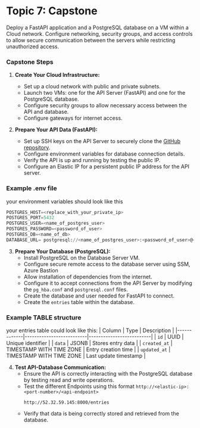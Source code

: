 # Topic 7: Capstone

Deploy a FastAPI application and a PostgreSQL database on a VM within a Cloud network. Configure networking, security groups, and access controls to allow secure communication between the servers while restricting unauthorized access.

### Capstone Steps

1. **Create Your Cloud Infrastructure:**    
    - Set up a cloud network with public and private subnets.
    - Launch two VMs: one for the API Server (FastAPI) and one for the PostgreSQL database.
    - Configure security groups to allow necessary access between the API and database.
    - Configure gateways for internet access.

2. **Prepare Your API Data (FastAPI):**
    - Set up SSH keys on the API Server to securely clone the [GitHub repository](https://github.com/learntocloud/journal-starter).
    - Configure environment variables for database connection details.
    - Verify the API is up and running by testing the public IP.
    - Configure an Elastic IP for a persistent public IP address for the API server.

### Example .env file
your environment variables should look like this
```sql
POSTGRES_HOST=<replace_with_your_private_ip>
POSTGRES_PORT=5432
POSTGRES_USER=<name_of_postgres_user>
POSTGRES_PASSWORD=<password_of_user>
POSTGRES_DB=<name_of_db>
DATABASE_URL= postgresql://<name_of_postgres_user>:<password_of_user>@<replace_with_your_private_ip>:5432/<name_of_db>
```

3. **Prepare Your Database (PostgreSQL):**
    - Install PostgreSQL on the Database Server VM.
    - Configure secure remote access to the database server using SSM, Azure Bastion 
    - Allow installation of dependencies from the internet.
    - Configure it to accept connections from the API Server by modifying the ```pg_hba.conf``` and ```postgresql.conf``` files.
    - Create the database and user needed for FastAPI to connect.
    - Create the ```entries``` table within the database.

### Example TABLE structure
your entries table could look like this:
| Column       | Type                     | Description              |
|-------------|--------------------------|--------------------------|
| `id`        | UUID                      | Unique identifier       |
| `data`      | JSONB                     | Stores entry data       |
| `created_at` | TIMESTAMP WITH TIME ZONE | Entry creation time     |
| `updated_at` | TIMESTAMP WITH TIME ZONE | Last update timestamp   |


4. **Test API-Database Communication:**
    - Ensure the API is correctly interacting with the PostgreSQL database by testing read and write operations.
    - Test the different Endpoints using this format 
        ```http://<elastic-ip>:<port-number>/<api-endpoint>```
        ```eg
        http://52.32.59.145:8000/entries
        ```
    - Verify that data is being correctly stored and retrieved from the database.


